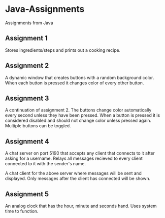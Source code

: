 # Java-Assignments
Assignments from Java

## Assignment 1
Stores ingredients/steps and prints out a cooking recipe.

## Assignment 2
A dynamic window that creates buttons with a random background color. When each button is pressed it changes color of every other button.

## Assignment 3
A continuation of assignment 2. The buttons change color automatically every second unless they have been pressed. When a button is pressed it is considered disabled and should not change color unless pressed again. Multiple buttons can be toggled. 

## Assignment 4
A chat server on port 5190 that accepts any client that connects to it after asking for a username. Relays all messages recieved to every client connected to it with the sender's name. 

A chat client for the above server where messages will be sent and displayed. Only messages after the client has connected will be shown.

## Assignment 5
An analog clock that has the hour, minute and seconds hand. Uses system time to function. 
